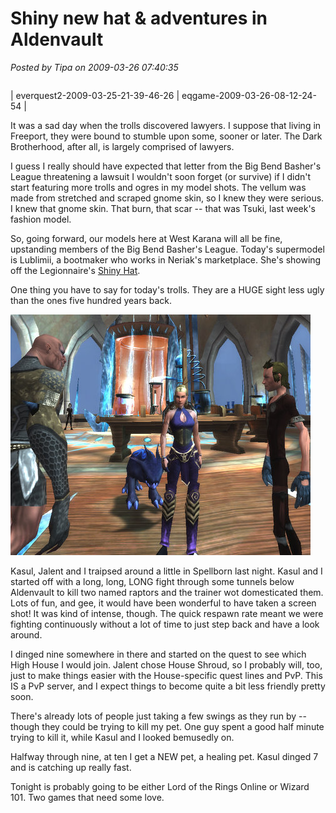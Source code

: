 # Shiny new hat & adventures in Aldenvault

*Posted by Tipa on 2009-03-26 07:40:35*



|  |  |
| --- | --- |
| 
everquest2-2009-03-25-21-39-46-26
 | 
eqgame-2009-03-26-08-12-24-54
 |



It was a sad day when the trolls discovered lawyers. I suppose that living in Freeport, they were bound to stumble upon some, sooner or later. The Dark Brotherhood, after all, is largely comprised of lawyers. 

I guess I really should have expected that letter from the Big Bend Basher's League threatening a lawsuit I wouldn't soon forget (or survive) if I didn't start featuring more trolls and ogres in my model shots. The vellum was made from stretched and scraped gnome skin, so I knew they were serious. I knew that gnome skin. That burn, that scar -- that was Tsuki, last week's fashion model.

So, going forward, our models here at West Karana will all be fine, upstanding members of the Big Bend Basher's League. Today's supermodel is Lublimii, a bootmaker who works in Neriak's marketplace. She's showing off the Legionnaire's [Shiny Hat](http://www.fireflywiki.org/Firefly/SerenityPilot).

One thing you have to say for today's trolls. They are a HUGE sight less ugly than the ones five hundred years back.

![sb_client-2009-03-26-07-37-28-83](../../../uploads/2009/03/sb_client-2009-03-26-07-37-28-83.jpg "sb_client-2009-03-26-07-37-28-83")

Kasul, Jalent and I traipsed around a little in Spellborn last night. Kasul and I started off with a long, long, LONG fight through some tunnels below Aldenvault to kill two named raptors and the trainer wot domesticated them. Lots of fun, and gee, it would have been wonderful to have taken a screen shot! It was kind of intense, though. The quick respawn rate meant we were fighting continuously without a lot of time to just step back and have a look around.

I dinged nine somewhere in there and started on the quest to see which High House I would join. Jalent chose House Shroud, so I probably will, too, just to make things easier with the House-specific quest lines and PvP. This IS a PvP server, and I expect things to become quite a bit less friendly pretty soon. 

There's already lots of people just taking a few swings as they run by -- though they could be trying to kill my pet. One guy spent a good half minute trying to kill it, while Kasul and I looked bemusedly on.

Halfway through nine, at ten I get a NEW pet, a healing pet. Kasul dinged 7 and is catching up really fast.

Tonight is probably going to be either Lord of the Rings Online or Wizard 101. Two games that need some love.

